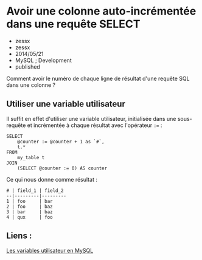 ﻿# Avoir une colonne auto-incrémentée dans une requête SELECT
- zessx
- zessx
- 2014/05/21
- MySQL ; Development
- published

Comment avoir le numéro de chaque ligne de résultat d'une requête SQL dans une colonne ?

## Utiliser une variable utilisateur

Il suffit en effet d'utiliser une variable utilisateur, initialisée dans une sous-requête et incrémentée à chaque résultat avec l'opérateur `:=` :

	SELECT
		@counter := @counter + 1 as `#`,
		t.*
	FROM 
		my_table t
	JOIN 
		(SELECT @counter := 0) AS counter

Ce qui nous donne comme résultat :

	# | field_1 | field_2
	--|---------|---------
	1 | foo     | bar
	2 | foo     | baz
	3 | bar     | baz
	4 | qux     | foo

## Liens :
[Les variables utilisateur en MySQL](http://dev.mysql.com/doc/refman/5.0/fr/variables.html)   